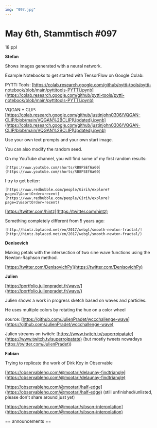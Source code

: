 ```yaml
---
img: "097.jpg"
---
```


# **May 6th, Stammtisch #097**

18 ppl


**Stefan**

Shows images generated with a neural network.



Example Notebooks to get started with TensorFlow on Google Colab:

PYTTI Tools: [https://colab.research.google.com/github/pytti-tools/pytti-notebook/blob/main/pyttitools-PYTTI.ipynb](https://colab.research.google.com/github/pytti-tools/pytti-notebook/blob/main/pyttitools-PYTTI.ipynb)

VQGAN + CLIP: [https://colab.research.google.com/github/justinjohn0306/VQGAN-CLIP/blob/main/VQGAN%2BCLIP(Updated).ipynb](https://colab.research.google.com/github/justinjohn0306/VQGAN-CLIP/blob/main/VQGAN%2BCLIP(Updated).ipynb)



Use your own text prompts and your own start image.

You can also modify the random seed.



On my YouTube channel, you will find some of my first random results:

    [https://www.youtube.com/shorts/RB8PSEf6a60](https://www.youtube.com/shorts/RB8PSEf6a60)

    

I try to get better:

    [https://www.redbubble.com/people/Girih/explore?page=1\&sortOrder=recent](https://www.redbubble.com/people/Girih/explore?page=1\&sortOrder=recent)

    

[https://twitter.com/hintz](https://twitter.com/hintz)

Something completely different from 5 years ago:

    [http://hintz.bplaced.net/en/2017/webgl/smooth-newton-fractal/](http://hintz.bplaced.net/en/2017/webgl/smooth-newton-fractal/)

    

**Denisovich**

Making petals with the intersection of two sine wave functions using the Newton-Raphson method.

[https://twitter.com/DenisovichPy](https://twitter.com/DenisovichPy)



**Julien**

[https://portfolio.julienpradet.fr/wave/](https://portfolio.julienpradet.fr/wave/)

Julien shows a work in progress sketch based on waves and particles.

He uses multiple colors by rotating the hue on a color wheel

source: [https://github.com/JulienPradet/wccchallenge-wave](https://github.com/JulienPradet/wccchallenge-wave)

Julien streams on twitch: [https://www.twitch.tv/superroipatate](https://www.twitch.tv/superroipatate) (but mostly tweets nowadays [https://twitter.com/JulienPradet)](https://twitter.com/JulienPradet))



**Fabian**

Trying to replicate the work of Dirk Koy in Observable

[https://observablehq.com/@mootari/delaunay-findtriangle](https://observablehq.com/@mootari/delaunay-findtriangle)

[https://observablehq.com/@mootari/half-edge](https://observablehq.com/@mootari/half-edge) (still unfinished/unlisted, please don't share around just yet)

[https://observablehq.com/@mootari/sibson-interpolation](https://observablehq.com/@mootari/sibson-interpolation)



== announcements ==


